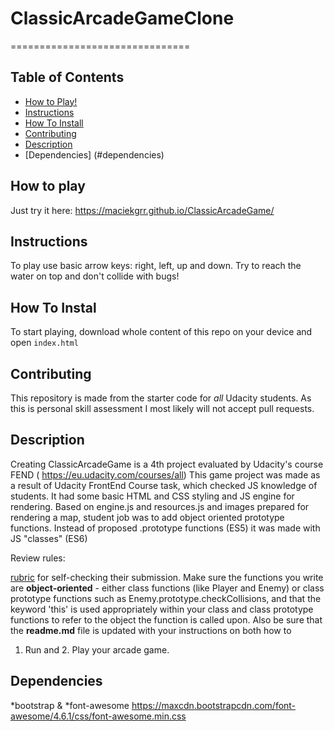 # ClassicArcadeGameClone 
===============================

## Table of Contents

* [How to Play!](#play)
* [Instructions](#instructions)
* [How To Install](#installation)
* [Contributing](#contributing)
* [Description](#description)
* [Dependencies] (#dependencies)

## How to play

Just try it here: https://maciekgrr.github.io/ClassicArcadeGame/

## Instructions

To play use basic arrow keys: right, left, up and down. Try to reach the water on top and don't collide with bugs!

## How To Instal

To start playing, download whole content of this repo on your device and open `index.html` 

## Contributing

This repository is made from the starter code for _all_ Udacity students. As this is personal skill assessment I most likely will not accept pull requests.

## Description

Creating ClassicArcadeGame is a 4th project evaluated by Udacity's course FEND ( https://eu.udacity.com/courses/all)
This game project was made as a result of Udacity FrontEnd Course task, which checked JS knowledge of students.
It had some basic HTML and CSS styling and JS engine for rendering.
Based on engine.js and resources.js and images prepared for rendering a map, student job was to add object
oriented prototype functions. Instead of proposed .prototype functions (ES5) it was made with JS "classes" (ES6)   

Review rules:

[rubric](https://review.udacity.com/#!/projects/2696458597/rubric) for self-checking their submission. 
Make sure the functions you write are **object-oriented** - either class functions (like Player and Enemy) or 
class prototype functions such as Enemy.prototype.checkCollisions, and that the keyword 'this' is used appropriately within your class and 
class prototype functions to refer to the object the function is called upon. Also be sure that the **readme.md** file is updated with your instructions on both how to 
1. Run and 2. Play your arcade game.

## Dependencies

*bootstrap & *font-awesome https://maxcdn.bootstrapcdn.com/font-awesome/4.6.1/css/font-awesome.min.css
